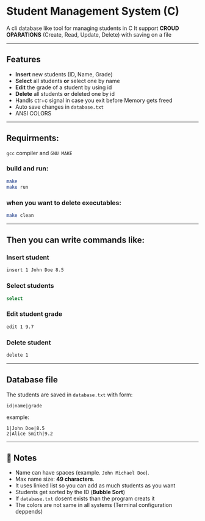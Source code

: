 # Student Management System (C)

A cli database like tool for managing students in C
It support **CROUD OPARATIONS** (Create, Read, Update, Delete) with saving on a file

---

## Features
- **Insert** new students (ID, Name, Grade)
- **Select** all students **or** select one by name
- **Edit** the grade of a student by using id
- **Delete** all students **or** deleted one by id
- Handls ctr+c signal in case you exit before Memory gets freed
- Auto save changes in `database.txt`
- ANSI COLORS

---

## Requirments:
`gcc` compiler and `GNU MAKE`

### build and run:
```bash
make 
make run
```
### when you want to delete executables:
```bash
make clean
```
---

## Then you can write commands like:

### Insert student
```bash
insert 1 John Doe 8.5
```

### Select students
```bash
select
```

### Edit student grade
```bash
edit 1 9.7
```

### Delete student
```bash
delete 1
```

---

## Database file
The students are saved in `database.txt` with form:

```
id|name|grade
```

example:

```
1|John Doe|8.5
2|Alice Smith|9.2
```

---

## 📌 Notes
- Name can have spaces (example. `John Michael Doe`).
- Max name size: **49 characters**.
- It uses linked list so you can add as much students as you want
- Students get sorted by the ID (**Bubble Sort**) 
- If `database.txt` dosent exists than the program creats it 
- The colors are not same in all systems (Terminal configuration deppends)

